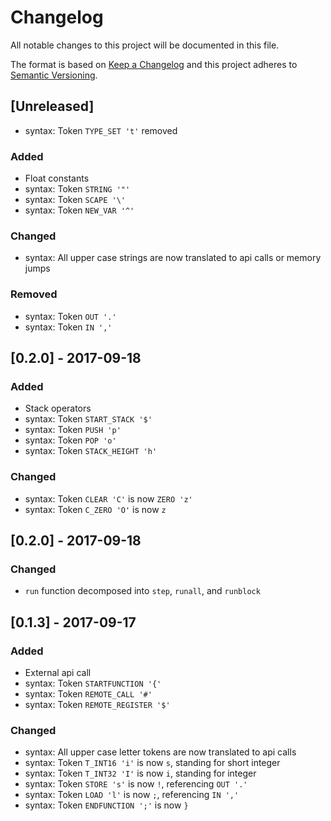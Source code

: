 # Changelog
All notable changes to this project will be documented in this file.

The format is based on [Keep a Changelog](http://keepachangelog.com/en/1.0.0/)
and this project adheres to [Semantic Versioning](http://semver.org/spec/v2.0.0.html).

## [Unreleased]
  - syntax: Token `TYPE_SET 't'` removed
### Added
  - Float constants
  - syntax: Token `STRING '"'`
  - syntax: Token `SCAPE '\'`
  - syntax: Token `NEW_VAR '^'`
### Changed
  - syntax: All upper case strings are now translated to api calls or memory jumps
### Removed
  - syntax: Token `OUT '.'`
  - syntax: Token `IN ','`

## [0.2.0] - 2017-09-18
### Added
  - Stack operators
  - syntax: Token `START_STACK '$'`
  - syntax: Token `PUSH 'p'`
  - syntax: Token `POP 'o'`
  - syntax: Token `STACK_HEIGHT 'h'`

### Changed
  - syntax: Token `CLEAR 'C'` is now `ZERO 'z'`
  - syntax: Token `C_ZERO 'O'` is now `z`

## [0.2.0] - 2017-09-18
### Changed
  - `run` function decomposed into `step`, `runall`, and `runblock`

## [0.1.3] - 2017-09-17
### Added
  - External api call
  - syntax: Token `STARTFUNCTION '{'`
  - syntax: Token `REMOTE_CALL '#'`
  - syntax: Token `REMOTE_REGISTER '$'`

### Changed
  - syntax: All upper case letter tokens are now translated to api calls
  - syntax: Token `T_INT16 'i'` is now `s`, standing for short integer
  - syntax: Token `T_INT32 'I'` is now `i`, standing for integer
  - syntax: Token `STORE 's'` is now `!`, referencing `OUT '.'`
  - syntax: Token `LOAD 'l'` is now `;`, referencing `IN ','`
  - syntax: Token `ENDFUNCTION ';'` is now `}`
